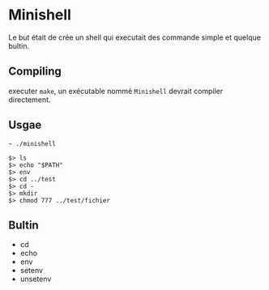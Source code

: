 # Minishell

Le but était de crée un shell qui executait des commande simple et quelque bultin.

## Compiling

executer `make`, un exécutable nommé `Minishell` devrait compiler directement.

## Usgae

`~ ./minishell`

```
$> ls
$> echo "$PATH"
$> env
$> cd ../test
$> cd -
$> mkdir
$> chmod 777 ../test/fichier
```

## Bultin

* cd
* echo
* env
* setenv
* unsetenv
